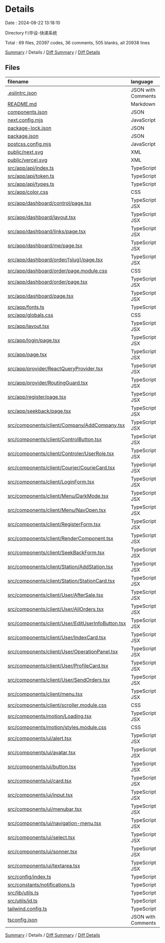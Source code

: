 # Details

Date : 2024-08-22 13:18:10

Directory f:\\毕设-快递系统

Total : 69 files,  20397 codes, 36 comments, 505 blanks, all 20938 lines

[Summary](results.md) / Details / [Diff Summary](diff.md) / [Diff Details](diff-details.md)

## Files
| filename | language | code | comment | blank | total |
| :--- | :--- | ---: | ---: | ---: | ---: |
| [.eslintrc.json](/.eslintrc.json) | JSON with Comments | 3 | 0 | 1 | 4 |
| [README.md](/README.md) | Markdown | 23 | 0 | 14 | 37 |
| [components.json](/components.json) | JSON | 17 | 0 | 0 | 17 |
| [next.config.mjs](/next.config.mjs) | JavaScript | 2 | 1 | 2 | 5 |
| [package-lock.json](/package-lock.json) | JSON | 13,895 | 0 | 1 | 13,896 |
| [package.json](/package.json) | JSON | 62 | 0 | 1 | 63 |
| [postcss.config.mjs](/postcss.config.mjs) | JavaScript | 6 | 1 | 2 | 9 |
| [public/next.svg](/public/next.svg) | XML | 1 | 0 | 0 | 1 |
| [public/vercel.svg](/public/vercel.svg) | XML | 1 | 0 | 0 | 1 |
| [src/app/api/index.ts](/src/app/api/index.ts) | TypeScript | 37 | 0 | 5 | 42 |
| [src/app/api/token.ts](/src/app/api/token.ts) | TypeScript | 44 | 0 | 5 | 49 |
| [src/app/api/types.ts](/src/app/api/types.ts) | TypeScript | 13 | 0 | 3 | 16 |
| [src/app/color.css](/src/app/color.css) | CSS | 109 | 0 | 4 | 113 |
| [src/app/dashboard/control/page.tsx](/src/app/dashboard/control/page.tsx) | TypeScript JSX | 56 | 0 | 4 | 60 |
| [src/app/dashboard/layout.tsx](/src/app/dashboard/layout.tsx) | TypeScript JSX | 30 | 0 | 3 | 33 |
| [src/app/dashboard/links/page.tsx](/src/app/dashboard/links/page.tsx) | TypeScript JSX | 47 | 0 | 4 | 51 |
| [src/app/dashboard/me/page.tsx](/src/app/dashboard/me/page.tsx) | TypeScript JSX | 10 | 0 | 3 | 13 |
| [src/app/dashboard/order/[slug]/page.tsx](/src/app/dashboard/order/%5Bslug%5D/page.tsx) | TypeScript JSX | 40 | 5 | 8 | 53 |
| [src/app/dashboard/order/page.module.css](/src/app/dashboard/order/page.module.css) | CSS | 20 | 0 | 2 | 22 |
| [src/app/dashboard/order/page.tsx](/src/app/dashboard/order/page.tsx) | TypeScript JSX | 17 | 0 | 3 | 20 |
| [src/app/dashboard/page.tsx](/src/app/dashboard/page.tsx) | TypeScript JSX | 4 | 0 | 2 | 6 |
| [src/app/fonts.ts](/src/app/fonts.ts) | TypeScript | 13 | 0 | 4 | 17 |
| [src/app/globals.css](/src/app/globals.css) | CSS | 56 | 0 | 21 | 77 |
| [src/app/layout.tsx](/src/app/layout.tsx) | TypeScript JSX | 40 | 1 | 6 | 47 |
| [src/app/login/page.tsx](/src/app/login/page.tsx) | TypeScript JSX | 9 | 0 | 3 | 12 |
| [src/app/page.tsx](/src/app/page.tsx) | TypeScript JSX | 8 | 0 | 1 | 9 |
| [src/app/provider/ReactQueryProvider.tsx](/src/app/provider/ReactQueryProvider.tsx) | TypeScript JSX | 9 | 0 | 5 | 14 |
| [src/app/provider/RoutingGuard.tsx](/src/app/provider/RoutingGuard.tsx) | TypeScript JSX | 19 | 0 | 5 | 24 |
| [src/app/register/page.tsx](/src/app/register/page.tsx) | TypeScript JSX | 9 | 0 | 2 | 11 |
| [src/app/seekback/page.tsx](/src/app/seekback/page.tsx) | TypeScript JSX | 9 | 0 | 2 | 11 |
| [src/components/client/Company/AddCompany.tsx](/src/components/client/Company/AddCompany.tsx) | TypeScript JSX | 200 | 0 | 2 | 202 |
| [src/components/client/ControlButton.tsx](/src/components/client/ControlButton.tsx) | TypeScript JSX | 67 | 0 | 4 | 71 |
| [src/components/client/Controler/UserRole.tsx](/src/components/client/Controler/UserRole.tsx) | TypeScript JSX | 75 | 0 | 6 | 81 |
| [src/components/client/Courier/CourieCard.tsx](/src/components/client/Courier/CourieCard.tsx) | TypeScript JSX | 316 | 1 | 13 | 330 |
| [src/components/client/LoginForm.tsx](/src/components/client/LoginForm.tsx) | TypeScript JSX | 174 | 1 | 2 | 177 |
| [src/components/client/Menu/DarkMode.tsx](/src/components/client/Menu/DarkMode.tsx) | TypeScript JSX | 65 | 0 | 3 | 68 |
| [src/components/client/Menu/NavOpen.tsx](/src/components/client/Menu/NavOpen.tsx) | TypeScript JSX | 55 | 0 | 3 | 58 |
| [src/components/client/RegisterForm.tsx](/src/components/client/RegisterForm.tsx) | TypeScript JSX | 355 | 3 | 9 | 367 |
| [src/components/client/RenderComponent.tsx](/src/components/client/RenderComponent.tsx) | TypeScript JSX | 24 | 0 | 2 | 26 |
| [src/components/client/SeekBackForm.tsx](/src/components/client/SeekBackForm.tsx) | TypeScript JSX | 314 | 2 | 8 | 324 |
| [src/components/client/Station/AddStation.tsx](/src/components/client/Station/AddStation.tsx) | TypeScript JSX | 201 | 0 | 3 | 204 |
| [src/components/client/Station/StationCard.tsx](/src/components/client/Station/StationCard.tsx) | TypeScript JSX | 165 | 0 | 7 | 172 |
| [src/components/client/User/AfterSale.tsx](/src/components/client/User/AfterSale.tsx) | TypeScript JSX | 30 | 0 | 4 | 34 |
| [src/components/client/User/AllOrders.tsx](/src/components/client/User/AllOrders.tsx) | TypeScript JSX | 30 | 0 | 4 | 34 |
| [src/components/client/User/EditUserInfoButton.tsx](/src/components/client/User/EditUserInfoButton.tsx) | TypeScript JSX | 212 | 0 | 6 | 218 |
| [src/components/client/User/IndexCard.tsx](/src/components/client/User/IndexCard.tsx) | TypeScript JSX | 93 | 0 | 2 | 95 |
| [src/components/client/User/OperationPanel.tsx](/src/components/client/User/OperationPanel.tsx) | TypeScript JSX | 88 | 0 | 2 | 90 |
| [src/components/client/User/ProfileCard.tsx](/src/components/client/User/ProfileCard.tsx) | TypeScript JSX | 206 | 10 | 8 | 224 |
| [src/components/client/User/SendOrders.tsx](/src/components/client/User/SendOrders.tsx) | TypeScript JSX | 545 | 1 | 15 | 561 |
| [src/components/client/menu.tsx](/src/components/client/menu.tsx) | TypeScript JSX | 216 | 0 | 5 | 221 |
| [src/components/client/scroller.module.css](/src/components/client/scroller.module.css) | CSS | 570 | 8 | 36 | 614 |
| [src/components/motion/Loading.tsx](/src/components/motion/Loading.tsx) | TypeScript JSX | 64 | 0 | 13 | 77 |
| [src/components/motion/styles.module.css](/src/components/motion/styles.module.css) | CSS | 784 | 1 | 124 | 909 |
| [src/components/ui/alert.tsx](/src/components/ui/alert.tsx) | TypeScript JSX | 53 | 0 | 7 | 60 |
| [src/components/ui/avatar.tsx](/src/components/ui/avatar.tsx) | TypeScript JSX | 44 | 0 | 7 | 51 |
| [src/components/ui/button.tsx](/src/components/ui/button.tsx) | TypeScript JSX | 52 | 0 | 7 | 59 |
| [src/components/ui/card.tsx](/src/components/ui/card.tsx) | TypeScript JSX | 82 | 0 | 9 | 91 |
| [src/components/ui/input.tsx](/src/components/ui/input.tsx) | TypeScript JSX | 21 | 0 | 5 | 26 |
| [src/components/ui/menubar.tsx](/src/components/ui/menubar.tsx) | TypeScript JSX | 217 | 0 | 20 | 237 |
| [src/components/ui/navigation-menu.tsx](/src/components/ui/navigation-menu.tsx) | TypeScript JSX | 115 | 0 | 12 | 127 |
| [src/components/ui/select.tsx](/src/components/ui/select.tsx) | TypeScript JSX | 146 | 0 | 15 | 161 |
| [src/components/ui/sonner.tsx](/src/components/ui/sonner.tsx) | TypeScript JSX | 26 | 0 | 6 | 32 |
| [src/components/ui/textarea.tsx](/src/components/ui/textarea.tsx) | TypeScript JSX | 20 | 0 | 5 | 25 |
| [src/config/index.ts](/src/config/index.ts) | TypeScript | 9 | 0 | 1 | 10 |
| [src/constants/notifications.ts](/src/constants/notifications.ts) | TypeScript | 17 | 0 | 5 | 22 |
| [src/lib/utils.ts](/src/lib/utils.ts) | TypeScript | 5 | 0 | 2 | 7 |
| [src/utils/jd.ts](/src/utils/jd.ts) | TypeScript | 18 | 0 | 2 | 20 |
| [tailwind.config.ts](/tailwind.config.ts) | TypeScript | 88 | 1 | 4 | 93 |
| [tsconfig.json](/tsconfig.json) | JSON with Comments | 26 | 0 | 1 | 27 |

[Summary](results.md) / Details / [Diff Summary](diff.md) / [Diff Details](diff-details.md)